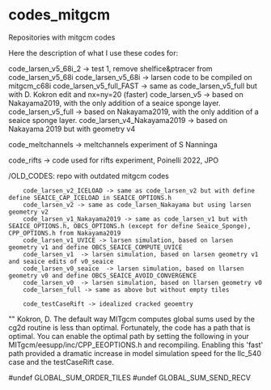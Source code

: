 # codes_mitgcm
Repositories with mitgcm codes


Here the description of what I use these codes for:

code_larsen_v5_68i_2 -> test 1, remove shelfice&ptracer from code_larsen_v5_68i
code_larsen_v5_68i -> larsen code to be compiled on mitgcm_c68i
code_larsen_v5_full_FAST  -> same as code_larsen_v5_full but with D. Kokron edit and nx=ny=20 (faster)
code_larsen_v5 -> based on Nakayama2019, with the only addition of a seaice sponge layer.
code_larsen_v5_full -> based on Nakayama2019, with the only addition of a seaice sponge layer.
code_larsen_v4_Nakayama2019 -> based on Nakayama 2019 but with geometry v4

code_meltchannels -> meltchannels experiment of S Nanninga

code_rifts -> code used for rifts experiment, Poinelli 2022, JPO



/OLD_CODES: repo with outdated mitgcm codes

        code_larsen_v2_ICELOAD -> same as code_larsen_v2 but with define define SEAICE_CAP_ICELOAD in SEAICE_OPTIONS.h
        code_larsen_v2 -> same as code_larsen_Nakayama but using larsen geometry v2
        code_larsen_v1_Nakayama2019 -> same as code_larsen_v1 but with SEAICE_OPTIONS.h, OBCS_OPTIONS.h (except for define Seaice_Sponge), CPP_OPTIONS.h from Nakayama2019
        code_larsen_v1_UVICE -> larsen simulation, based on larsen geometry v1 and define OBCS_SEAICE_COMPUTE_UVICE
        code_larsen_v1  -> larsen simulation, based on larsen geometry v1 and seaice edits of v0_seaice
        code_larsen_v0_seaice  -> larsen simulation, based on llarsen geometry v0 and define OBCS_SEAICE_AVOID_CONVERGENCE
        code_larsen_v0  -> larsen simulation, based on llarsen geometry v0
        code_larsen_full -> same as above but without empty tiles

        code_testCaseRift -> idealized cracked geoemtry


""
Kokron, D.
The default way MITgcm computes global sums used by the cg2d routine is less than optimal.
Fortunately, the code has a path that is optimal.
You can enable the optimal path by setting the following in your MITgcm/eesupp/inc/CPP_EEOPTIONS.h and recompiling.
Enabling this 'fast' path provided a dramatic increase in model simulation speed for the llc_540 case and the testCaseRift case.

#undef GLOBAL_SUM_ORDER_TILES
#undef GLOBAL_SUM_SEND_RECV


